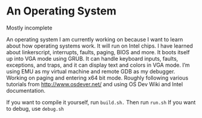 # An Operating System

Mostly incomplete


An operating system I am currently working on because I want to learn about how operating systems work. It will run on Intel chips.  I have learned about linkerscript, interrupts, faults, paging, BIOS and more. It boots itself up into VGA mode using GRUB. It can handle keyboard inputs, faults, exceptions, and traps, and it can display text and colors in VGA mode.  I’m using EMU as my virtual machine and remote GDB as my debugger.  Working on paging and entering x64 bit mode. Roughly following various tutorials from http://www.osdever.net/ and using OS Dev Wiki and Intel documentation. 

If you want to compile it yourself, run `build.sh.`
Then run `run.sh`
If you want to debug, use `debug.sh`
